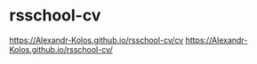 # rsschool-cv
https://Alexandr-Kolos.github.io/rsschool-cv/cv
https://Alexandr-Kolos.github.io/rsschool-cv/
